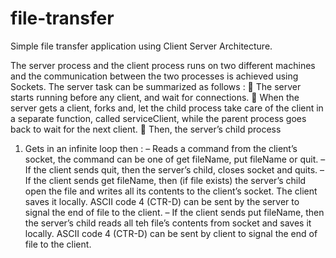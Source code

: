 # file-transfer
Simple file transfer application using Client Server Architecture.

The server process and the client process runs on two different machines and the communication between the two processes is achieved using Sockets.
The server task can be summarized as follows :
 The server starts running before any client, and wait for connections.
 When the server gets a client, forks and, let the child process take care of the client in a separate function, called serviceClient, while the parent process goes back to wait for the next client.
 Then, the server’s child process
1. Gets in an infinite loop then :
– Reads a command from the client’s socket, the command can be one of get fileName, put fileName or quit.
– If the client sends quit, then the server’s child, closes socket and quits.
– If the client sends get fileName, then (if file exists) the server’s child open the file and writes all its contents to the client’s socket. The client saves it locally.  ASCII code 4 (CTR-D) can be sent by the server to signal the end of file to the client.
– If the client sends put fileName, then the server’s child reads all teh file’s contents from socket and saves it locally. ASCII code 4 (CTR-D) can be sent by client to signal the end of file to the client.
